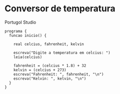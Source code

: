 # Conversor de temperatura
Portugol Studio

    programa {
      funcao inicio() {

        real celcius, fahrenheit, kelvin

        escreva("Digite a temperatura em celcius: ")
        leia(celcius)

        fahrenheit = (celcius * 1.8) + 32 
        kelvin = (celcius + 273)
        escreva("Fahrenheit: ", fahrenheit, "\n")
        escreva("Kelvin: ", kelvin, "\n")
      }
    }
